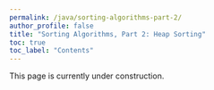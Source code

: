 ```yaml
---
permalink: /java/sorting-algorithms-part-2/
author_profile: false
title: "Sorting Algorithms, Part 2: Heap Sorting"
toc: true
toc_label: "Contents"
---
```


This page is currently under construction.


<!--
https://lamfo-unb.github.io/2019/04/21/Sorting-algorithms/ include the benchmark figure that compares the relative performances of the different algorithms to demonstrate why we're interested in heap sort
-->

